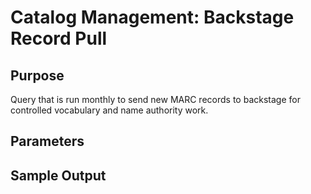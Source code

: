 # Catalog Management: Backstage Record Pull 

## Purpose
Query that is run monthly to send new MARC records to backstage for controlled
vocabulary and name authority work.

## Parameters

## Sample Output
